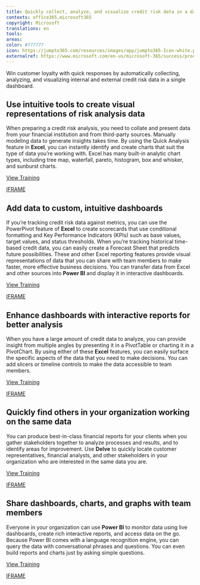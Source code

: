 ```yaml
---
title: Quickly collect, analyze, and visualize credit risk data in a dashboard
contexts: office365,microsoft365
copyright: Microsoft
translations: en
tools: 
areas: 
color: #777777
icon: https://jumpto365.com/resources/images/app/jumpto365-Icon-white.png
externalref: https://www.microsoft.com/en-us/microsoft-365/success/productivitylibrary/quickly-collect-analyze-and-visualize-credit-risk-data-in-a-dashboard
---
```

Win customer loyalty with quick responses by automatically collecting, analyzing, and visualizing internal and external credit risk data in a single dashboard.


## Use intuitive tools to create visual representations of risk analysis data

When preparing a credit risk analysis, you need to collate and present data from your financial institution and from third-party sources. Manually modeling data to generate insights takes time. By using the Quick Analysis feature in **Excel**, you can instantly identify and create charts that suit the type of data you’re working with. Excel has many built-in analytic chart types, including tree map, waterfall, pareto, histogram, box and whisker, and sunburst charts.

[View Training](https://support.office.com/article/Analyze-your-data-instantly-9e382e73-7f5e-495a-a8dc-be8225b1bb78)

[IFRAME](https://www.microsoft.com/en-us/videoplayer/embed/RE1UF1t)

## Add data to custom, intuitive dashboards

If you’re tracking credit risk data against metrics, you can use the PowerPivot feature of **Excel** to create scorecards that use conditional formatting and Key Performance Indicators (KPIs) such as base values, target values, and status thresholds. When you’re tracking historical time-based credit data, you can easily create a Forecast Sheet that predicts future possibilities. These and other Excel reporting features provide visual representations of data that you can share with team members to make faster, more effective business decisions. You can transfer data from Excel and other sources into **Power BI** and display it in interactive dashboards. 

[View Training](https://powerbi.microsoft.com/guided-learning/powerbi-learning-5-2-upload-excel)

[IFRAME](https://www.microsoft.com/en-us/videoplayer/embed/RE1UF3H)

## Enhance dashboards with interactive reports for better analysis

When you have a large amount of credit data to analyze, you can provide insight from multiple angles by presenting it in a PivotTable or charting it in a PivotChart. By using either of these **Excel** features, you can easily surface the specific aspects of the data that you need to make decisions. You can add slicers or timeline controls to make the data accessible to team members.

[View Training](https://support.office.com/article/Video-Create-PivotTables-74ce8afc-2446-4816-80ee-20ca7fb71793)

[IFRAME](https://www.microsoft.com/en-us/videoplayer/embed/RE1URXt)

## Quickly find others in your organization working on the same data

You can produce best-in-class financial reports for your clients when you gather stakeholders together to analyze processes and results, and to identify areas for improvement. Use **Delve** to quickly locate customer representatives, financial analysts, and other stakeholders in your organization who are interested in the same data you are.

[View Training](https://support.office.com/article/Connect-and-collaborate-in-Office-Delve-46f92806-b52c-4187-b60e-b3bf8d25f73e)

[IFRAME](https://www.microsoft.com/en-us/videoplayer/embed/RE1TjR0)

## Share dashboards, charts, and graphs with team members

Everyone in your organization can use **Power BI** to monitor data using live dashboards, create rich interactive reports, and access data on the go. Because Power BI comes with a language recognition engine, you can query the data with conversational phrases and questions. You can even build reports and charts just by asking simple questions.

[View Training](https://powerbi.microsoft.com/guided-learning/powerbi-learning-4-3-asking-questions-natural-language/)

[IFRAME](https://www.microsoft.com/en-us/videoplayer/embed/RE1UK8Y)


